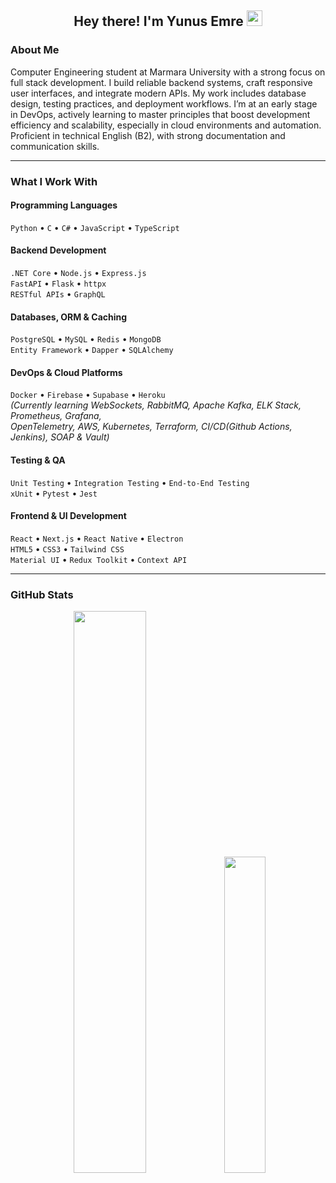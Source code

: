 <h2 align="center">Hey there! I'm Yunus Emre <img src="https://github.com/yunustechin/yunustechin/blob/master/Hi.gif" width="25"></h2>

### About Me

Computer Engineering student at Marmara University with a strong focus on full stack development. I build reliable backend systems, craft responsive user interfaces, and integrate modern APIs. My work includes database design, testing practices, and deployment workflows. I’m at an early stage in DevOps, actively learning to master principles that boost development efficiency and scalability, especially in cloud environments and automation. Proficient in technical English (B2), with strong documentation and communication skills.

---

### What I Work With

#### Programming Languages
`Python` • `C` • `C#` • `JavaScript` • `TypeScript`

#### Backend Development
`.NET Core` • `Node.js` • `Express.js`  
`FastAPI` • `Flask` • `httpx`  
`RESTful APIs` • `GraphQL`

#### Databases, ORM & Caching
`PostgreSQL` • `MySQL` • `Redis` • `MongoDB`   
`Entity Framework` • `Dapper` • `SQLAlchemy`

#### DevOps & Cloud Platforms
`Docker` • `Firebase` • `Supabase` • `Heroku`  
*(Currently learning WebSockets, RabbitMQ, Apache Kafka, ELK Stack, Prometheus, Grafana,   
OpenTelemetry, AWS, Kubernetes, Terraform, CI/CD(Github Actions, Jenkins), SOAP & Vault)*

#### Testing & QA
`Unit Testing` • `Integration Testing` • `End-to-End Testing`  
`xUnit` • `Pytest` • `Jest`

#### Frontend & UI Development
`React` • `Next.js` • `React Native` • `Electron`  
`HTML5` • `CSS3` • `Tailwind CSS`  
`Material UI` • `Redux Toolkit` • `Context API`

---

### GitHub Stats

<p align="center">
  <img src="https://github-readme-stats.vercel.app/api?username=yunustechin&show_icons=true&theme=dark&count_private=true&hide_border=true" width="48%"/>
  <img src="https://github-readme-stats.vercel.app/api/top-langs/?username=yunustechin&layout=compact&theme=dark&hide_border=true" width="36%"/>
</p>
